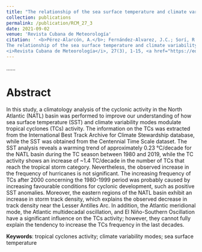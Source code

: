 ```yaml
---
title: "The relationship of the sea surface temperature and climate variability modes with the North Atlantic tropical cyclones activity"
collection: publications
permalink: /publication/RCM_27_3
date: 2021-09-02
venue: 'Revista Cubana de Meteorología'
citation: ' <b>Pérez-Alarcón, A.</b>; Fernández-Alvarez, J.C.; Sorí, R.; Nieto, R.; Gimeno, L. (2021).
The relationship of the sea surface temperature and climate variability modes with the North Atlantic tropical cyclones activity.
<i>Revista Cubana de Meteorología</i>, 27(3), 1-15, <a href="https://eqrcode.co/a/Xe3MBu" target="blank">https://eqrcode.co/a/Xe3MBu</a>'
---
```


......  

# Abstract

In this study, a climatology analysis of the cyclonic activity in the North Atlantic (NATL) basin was performed to improve our understanding of how sea surface 
temperature (SST) and climate variability modes modulate tropical cyclones (TCs) activity. The information on the TCs was extracted from the International Best 
Track Archive for Climate Stewardship database, while the SST was obtained from the Centennial Time Scale dataset. The SST analysis reveals a warming trend of 
approximately 0.23 °C/decade for the NATL basin during the TC season between 1980 and 2019, while the TC activity shows an increase of ~1.4 TC/decade in the
number of TCs that reach the tropical storm category. Nevertheless, the observed increase in the frequency of hurricanes is not significant. The increasing
frequency of TCs after 2000 concerning the 1980-1999 period was probably caused by increasing favourable conditions for cyclonic development, such as positive
SST anomalies. Moreover, the eastern regions of the NATL basin exhibit an increase in storm track density, which explains the observed decrease in track density 
near the Lesser Antilles Arc. In addition, the Atlantic meridional mode, the Atlantic multidecadal oscillation, and El Niño-Southern Oscillation have a 
significant influence on the TCs activity; however, they cannot fully explain the tendency to increase the TCs frequency in the last decades.

<b>Keywords</b>: tropical cyclones activity; climate variability modes; sea surface temperature


